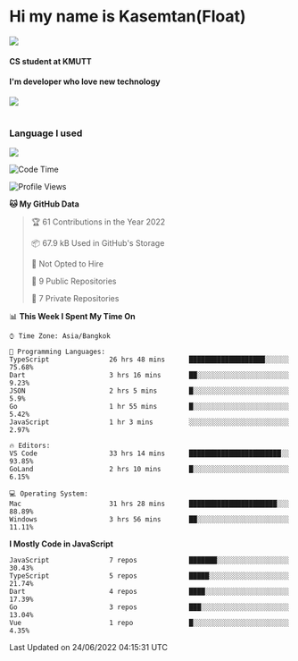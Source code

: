# Hi my name is Kasemtan(Float)
![](https://64.media.tumblr.com/9c2a8f831efe8da556ffbf89cebb52c9/b86c1ab833a37e32-93/s1280x1920/d000dc22f75df64be2bc150f5fa69c4f6df6bb07.gifv)
#### CS student at KMUTT
#### I'm developer who love new technology
[![](https://github-readme-stats.vercel.app/api?username=FloatKasemtan&show_icons=true&theme=nightowl)]()
#
### Language I used
[![](https://github-readme-stats.vercel.app/api/top-langs/?username=FloatKasemtan&layout=compact&theme=nightowl)]()
<!--START_SECTION:waka-->
![Code Time](http://img.shields.io/badge/Code%20Time-500%20hrs%2019%20mins-blue)

![Profile Views](http://img.shields.io/badge/Profile%20Views-0-blue)

**🐱 My GitHub Data** 

> 🏆 61 Contributions in the Year 2022
 > 
> 📦 67.9 kB Used in GitHub's Storage 
 > 
> 🚫 Not Opted to Hire
 > 
> 📜 9 Public Repositories 
 > 
> 🔑 7 Private Repositories  
 > 
📊 **This Week I Spent My Time On** 

```text
⌚︎ Time Zone: Asia/Bangkok

💬 Programming Languages: 
TypeScript               26 hrs 48 mins      ███████████████████░░░░░░   75.68% 
Dart                     3 hrs 16 mins       ██░░░░░░░░░░░░░░░░░░░░░░░   9.23% 
JSON                     2 hrs 5 mins        █░░░░░░░░░░░░░░░░░░░░░░░░   5.9% 
Go                       1 hr 55 mins        █░░░░░░░░░░░░░░░░░░░░░░░░   5.42% 
JavaScript               1 hr 3 mins         ░░░░░░░░░░░░░░░░░░░░░░░░░   2.97%

🔥 Editors: 
VS Code                  33 hrs 14 mins      ███████████████████████░░   93.85% 
GoLand                   2 hrs 10 mins       █░░░░░░░░░░░░░░░░░░░░░░░░   6.15%

💻 Operating System: 
Mac                      31 hrs 28 mins      ██████████████████████░░░   88.89% 
Windows                  3 hrs 56 mins       ██░░░░░░░░░░░░░░░░░░░░░░░   11.11%

```

**I Mostly Code in JavaScript** 

```text
JavaScript               7 repos             ███████░░░░░░░░░░░░░░░░░░   30.43% 
TypeScript               5 repos             █████░░░░░░░░░░░░░░░░░░░░   21.74% 
Dart                     4 repos             ████░░░░░░░░░░░░░░░░░░░░░   17.39% 
Go                       3 repos             ███░░░░░░░░░░░░░░░░░░░░░░   13.04% 
Vue                      1 repo              █░░░░░░░░░░░░░░░░░░░░░░░░   4.35%

```



 Last Updated on 24/06/2022 04:15:31 UTC
<!--END_SECTION:waka-->
<!--
**FloatKasemtan/FloatKasemtan** is a ✨ _special_ ✨ repository because its `README.md` (this file) appears on your GitHub profile.

Here are some ideas to get you started:

- 🔭 I’m currently working on ...
- 🌱 I’m currently learning ...
- 👯 I’m looking to collaborate on ...
- 🤔 I’m looking for help with ...
- 💬 Ask me about ...
- 📫 How to reach me: ...
- 😄 Pronouns: ...
- ⚡ Fun fact: ...
-->
